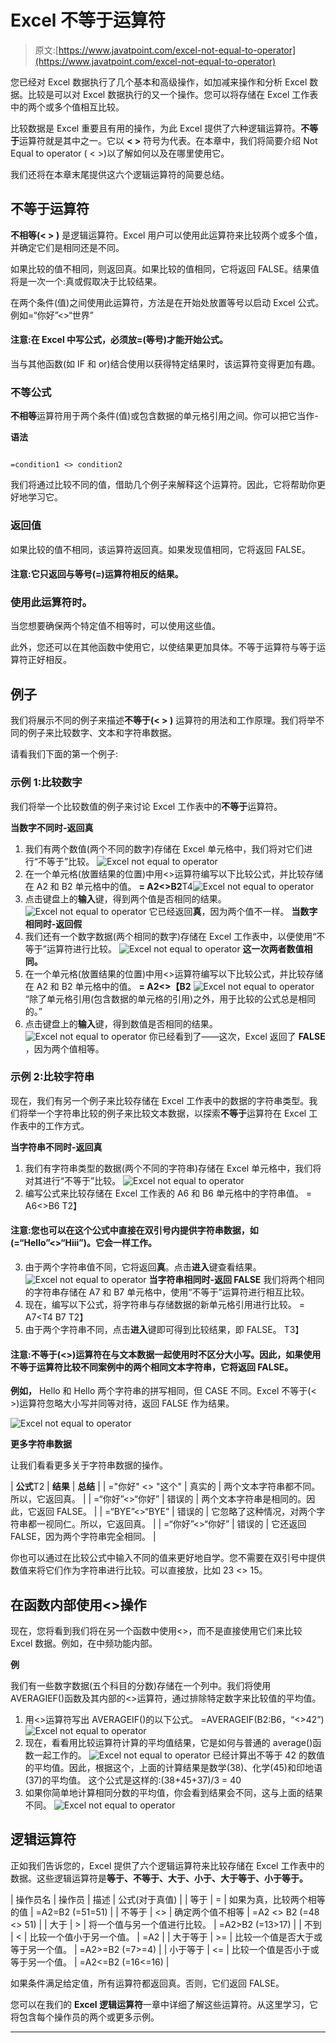 # Excel 不等于运算符

> 原文:[https://www.javatpoint.com/excel-not-equal-to-operator](https://www.javatpoint.com/excel-not-equal-to-operator)

您已经对 Excel 数据执行了几个基本和高级操作，如加减来操作和分析 Excel 数据。比较是可以对 Excel 数据执行的又一个操作。您可以将存储在 Excel 工作表中的两个或多个值相互比较。

比较数据是 Excel 重要且有用的操作，为此 Excel 提供了六种逻辑运算符。**不等于**运算符就是其中之一。它以 **< >** 符号为代表。在本章中，我们将简要介绍 Not Equal to operator ( < >)以了解如何以及在哪里使用它。

我们还将在本章末尾提供这六个逻辑运算符的简要总结。

## 不等于运算符

**不相等(< > )** 是逻辑运算符。Excel 用户可以使用此运算符来比较两个或多个值，并确定它们是相同还是不同。

如果比较的值不相同，则返回真。如果比较的值相同，它将返回 FALSE。结果值将是一次一个:真或假取决于比较结果。

在两个条件(值)之间使用此运算符，方法是在开始处放置等号以启动 Excel 公式。例如=“你好”<>“世界”

#### 注意:在 Excel 中写公式，必须放=(等号)才能开始公式。

当与其他函数(如 IF 和 or)结合使用以获得特定结果时，该运算符变得更加有趣。

### 不等公式

**不相等**运算符用于两个条件(值)或包含数据的单元格引用之间。你可以把它当作-

**语法**

```

=condition1 <> condition2

```

我们将通过比较不同的值，借助几个例子来解释这个运算符。因此，它将帮助你更好地学习它。

### 返回值

如果比较的值不相同，该运算符返回真。如果发现值相同，它将返回 FALSE。

#### 注意:它只返回与等号(=)运算符相反的结果。

### 使用此运算符时。

当您想要确保两个特定值不相等时，可以使用这些值。

此外，您还可以在其他函数中使用它，以使结果更加具体。不等于运算符与等于运算符正好相反。

## 例子

我们将展示不同的例子来描述**不等于(< > )** 运算符的用法和工作原理。我们将举不同的例子来比较数字、文本和字符串数据。

请看我们下面的第一个例子:

### 示例 1:比较数字

我们将举一个比较数值的例子来讨论 Excel 工作表中的**不等于**运算符。

**当数字不同时-返回真**

1.  我们有两个数值(两个不同的数字)存储在 Excel 单元格中，我们将对它们进行“不等于”比较。
    ![Excel not equal to operator](img/e1eb7a77739937d0244b357d9aa7c4ff.png)
2.  在一个单元格(放置结果的位置)中用<>运算符编写以下比较公式，并比较存储在 A2 和 B2 单元格中的值。
    **= A2<>B2**T4![Excel not equal to operator](img/5ef2ebb30f987b5207da18939de69a9e.png)
3.  点击键盘上的**输入**键，得到两个值是否相同的结果。
    ![Excel not equal to operator](img/2f116e23f3471437b22b0c3931b5f43b.png)
    它已经返回**真**，因为两个值不一样。
    **当数字相同时-返回假**
4.  我们还有一个数字数据(两个相同的数字)存储在 Excel 工作表中，以便使用“不等于”运算符进行比较。
    ![Excel not equal to operator](img/3c507d85e3c055153f2c8b563b925621.png)
    **这一次两者数值相同。**
5.  在一个单元格(放置结果的位置)中用<>运算符编写以下比较公式，并比较存储在 A2 和 B2 单元格中的值。
    **= A2<>【B2**
    ![Excel not equal to operator](img/e0f447c099c6d16fa6660ece45f24c6b.png)
    “除了单元格引用(包含数据的单元格的引用)之外，用于比较的公式总是相同的。”
6.  点击键盘上的**输入**键，得到数值是否相同的结果。
    ![Excel not equal to operator](img/560ba629d46ee02b20fa6f3b051e719e.png)
    你已经看到了——这次，Excel 返回了 **FALSE** ，因为两个值相等。

### 示例 2:比较字符串

现在，我们有另一个例子来比较存储在 Excel 工作表中的数据的字符串类型。我们将举一个字符串比较的例子来比较文本数据，以探索**不等于**运算符在 Excel 工作表中的工作方式。

**当字符串不同时-返回真**

1.  我们有字符串类型的数据(两个不同的字符串)存储在 Excel 单元格中，我们将对其进行“不等于”比较。
    ![Excel not equal to operator](img/825a4490655e5d3afff5ee886f7cc344.png)
2.  编写公式来比较存储在 Excel 工作表的 A6 和 B6 单元格中的字符串值。
    = A6<>B6
    T2】

#### 注意:您也可以在这个公式中直接在双引号内提供字符串数据，如(=“Hello”<>“Hiii”)。它会一样工作。

3.  由于两个字符串值不同，它将返回**真**。点击**进入**键查看结果。
    ![Excel not equal to operator](img/64bd2d498004b51ed15d801e60e23249.png)
    **当字符串相同时-返回 FALSE**
    我们将两个相同的字符串存储在 A7 和 B7 单元格中，使用“不等于”运算符进行相互比较。
4.  现在，编写以下公式，将字符串与存储数据的新单元格引用进行比较。
    = A7<T4
    B7
    T2】
5.  由于两个字符串不同，点击**进入**键即可得到比较结果，即 FALSE。
    T3】

#### 注意:不等于(<>)运算符在与文本数据一起使用时不区分大小写。因此，如果使用不等于运算符比较不同案例中的两个相同文本字符串，它将返回 FALSE。

**例如，** Hello 和 Hello 两个字符串的拼写相同，但 CASE 不同。Excel 不等于(< >)运算符忽略大小写并同等对待，返回 FALSE 作为结果。

![Excel not equal to operator](img/ef5f2bea1d237bac4271b0b6f0e9d715.png)

**更多字符串数据**

让我们看看更多关于字符串数据的操作。

| **公式**T2 | **结果** | **总结** |
| ="你好" <> "这个" | 真实的 | 两个文本字符串都不同。所以，它返回真。 |
| =“你好”<>“你好” | 错误的 | 两个文本字符串是相同的。因此，它返回 FALSE。 |
| =“BYE”<>“BYE” | 错误的 | 它忽略了这种情况，对两个字符串都一视同仁。所以，它返回真。 |
| =“你好”<>“你好” | 错误的 | 它还返回 FALSE，因为两个字符串完全相同。 |

你也可以通过在比较公式中输入不同的值来更好地自学。您不需要在双引号中提供数值来将它们作为字符串进行比较。可以直接放，比如 23 <> 15。

## 在函数内部使用<>操作

现在，您将看到我们将在另一个函数中使用<>，而不是直接使用它们来比较 Excel 数据。例如，在中频功能内部。

**例**

我们有一些数字数据(五个科目的分数)存储在一个列中。我们将使用 AVERAGIEF()函数及其内部的<>运算符，通过排除特定数字来比较值的平均值。

1.  用<>运算符写出 AVERAGEIF()的以下公式。
    =AVERAGEIF(B2:B6，“<>42”)
    ![Excel not equal to operator](img/d0514873c8e50ad32798de5838e7afb1.png)
2.  现在，看看用比较运算符计算的平均值结果，它是如何与普通的 average()函数一起工作的。
    ![Excel not equal to operator](img/d33f1f9c38ac131779388f3c221bcaa4.png)
    已经计算出不等于 42 的数值的平均值。因此，根据这个，上面的计算结果是数学(38)、化学(45)和印地语(37)的平均值。
    这个公式是这样的:(38+45+37)/3 = 40
3.  如果你简单地计算相同分数的平均值，你会看到结果会不同，这与上面的结果不同。
    ![Excel not equal to operator](img/3b093b1622d72018d09ffd6c96f428cb.png)

## 逻辑运算符

正如我们告诉您的，Excel 提供了六个逻辑运算符来比较存储在 Excel 工作表中的数据。这些逻辑运算符是**等于、不等于、大于、小于、大于等于、小于等于。**

| 操作员名 | 操作员 | 描述 | 公式(对于真值) |
| 等于 | = | 如果为真，比较两个相等的值 | =A2=B2 (=51=51) |
| 不等于 | <> | 确定两个值不相等 | =A2 <> B2 (=48 <> 51) |
| 大于 | > | 将一个值与另一个值进行比较。 | =A2>B2 (=13>17) |
| 不到 | < | 比较一个值小于另一个值。 | =A2 |
| 大于等于 | >= | 比较一个值是否大于或等于另一个值。 | =A2>=B2 (=7>=4) |
| 小于等于 | <= | 比较一个值是否小于或等于另一个值。 | =A2<=B2 (=16<=16) |

如果条件满足给定值，所有运算符都返回真。否则，它们返回 FALSE。

您可以在我们的 **Excel 逻辑运算符**一章中详细了解这些运算符。从这里学习，它将包含每个操作员的两个或更多示例。

* * *